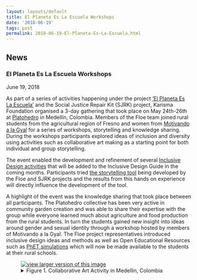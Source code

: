 ```yaml
---
layout: layouts/default
title: El Planeta Es La Escuela Workshops
date: '2018-06-19'
tags: post
permalink: 2018-06-19-El-Planeta-Es-La-Escuela.html
---
```

<article id="content" class="floe-content floe-news-item">
                <h2> News </h2>
                <!-- BEGIN markup for news item -->
                <h3>El Planeta Es La Escuela Workshops</h3>
                <time class="floe-date" datetime="2018-06-19">June 19, 2018</time>
                <p>
                    As part of a series of activities happening under the project
                    <a href="https://karisma.org.co/el-planeta-es-la-escuela/">‘El Planeta Es La Escuela’</a>
                    and the Social Justice Repair Kit (SJRK) project, Karisma Foundation organised a 3-day gathering that took place on May 24th-26th at
                    <a href="http://platohedro.org">Platohedro</a> in Medellín, Colombia. Members of the Floe team joined rural students from the agricultural
                    region of Fresno and women from <a href="http://platohedro.org/motivando-a-la-gyal/">Motivando a la Gyal</a>  for a series of workshops, storytelling and knowledge sharing.
                    During the workshops participants explored ideas of inclusion and diversity using activities such as collaborative art making as a
                    starting point for both individual and group storytelling.
                </p>
                <p>
                    The event enabled the development and refinement of several
                    <a href="https://wiki.fluidproject.org/display/fluid/Colombia+Visit+May+2018"> Inclusive Design activities</a>
                    that will be added to the Inclusive Design Guide in the coming months. Participants tried
                    <a href="https://karisma-stories.floeproject.org/"> the storytelling tool</a>
                    being developed by the Floe and SJRK projects and the results from this hands on experience will directly influence the development of the tool.
                </p>
                <p>
                    A highlight of the event was the knowledge sharing that took place between all participants. The Platohedro collective has been very active
                    in community garden creation and was able to share their expertise with the group while everyone learned much about agriculture and food
                    production from the rural students. In turn the students gained new insight into ideas around gender and sexual identity through a workshop
                    hosted by members of Motivando a la Gyal. The Floe project representatives introduced inclusive design ideas and methods as well as
                    Open Educational Resources such as
                    <a href="https://phet.colorado.edu/en/accessibility/prototypes">PhET simulations</a>
                    which will now be made available to the students at their rural schools.
                </p>
                <figure>
                    <a href="assets/posts-images/images/Medellin_art.png"><img src="assets/posts-images/images/Medellin_art_thumb.png" alt="view larger version of this image" aria-details="det1"></a>
                    <figcaption>
                        <details id="det1">
                            <summary>
                            Figure 1. Collaborative Art Activity in Medellin, Colombia
                            </summary>
                            <p>An image showing a several students constructing a small sculpture made of toys on a table top.</p>
                        </details>
                    </figcaption>
                </figure>
            </article>
         <!-- END markup for news item -->

